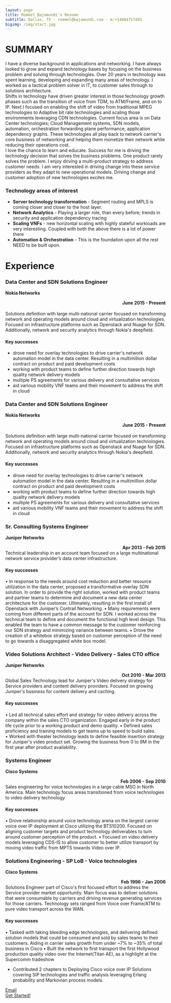 ```yaml
---
layout: page
title: Rommel Bajamundi's Resume
subtitle: Dallas, TX - rommel@bajamundi.com - m:+14084757485
bigimg: /img/start.jpg
---
```


# SUMMARY #
I have a diverse background in applications and networking.  I have always looked to grow and expand technology bases by focusing on the business problem and solving through technologies.  Over 20 years in technology was spent learning, developing and expanding many areas of technology.  I worked as a tactical problem solver in IT, to customer sales through to solutions architecture.  
Shifts in technology have driven greater interest in those technology growth phases such as the transition of voice from TDM, to ATM/Frame, and on to IP.  Next I focused on enabling the shift of video from traditional MPEG technologies to Adaptive bit rate technologies and scaling those environments leveraging CDN technologies.  Current focus area is on Data Center technologies; Cloud Management systems, SDN models, automation, orchestration forwarding plane performance, application dependency graphs.   These technologies all play back to network carrier's core business of networking and helping them monetize their network while reducing their operations cost.  
I love the chance to learn and educate.  Success for me is driving the technology decision that solves the business problems.  One product rarely solves the problem.  I enjoy driving a multi-product strategy to address customer needs.  I am very interested in driving change into these service providers as they adapt to new operational models.  Driving change and customer adoption of new technologies excites me.  

### Technology areas of interest ###
- **Server technology transformation** - Segment routing and MPLS is coming closer and closer to the host layer.
- **Network Analytics** - Playing a larger role, than every before; trends in security and application dependency tracing
- **Scaling VNFs** - new horizontal scaling with highly stateful workloads are very interesting.  Coupled with both the above there is a lot of power there
- **Automation & Orchestration** - This is the foundation upon all the rest NEED to be built upon.

# Experience #
### Data Center and SDN Solutions Engineer ###
 **Nokia Networks** <div align="right">**June 2015 - Present**</div>   
Solutions definition with large multi-national carrier focused on transforming network and operating models around cloud and virtualization technologies.  Focused on infrastructure platforms such as Openstack and Nuage for SDN.  Additionally, network and security analytics through Nokia's deepfield.
#### Key successes ####
- drove need for overlay technologies to drive carrier's network automation model in the data center. Resulting in a multimillion dollar contract on product and paid development costs
- working with product teams to define further direction towards high quality network delivery models
- multiple PS agreements for various delivery and consultative services
- aid various mobility VNF teams and their movement to address the shift in cloud


### Data Center and SDN Solutions Engineer ###
 **Nokia Networks** <div align="right">**June 2015 - Present**</div>   
Solutions definition with large multi-national carrier focused on transforming network and operating models around cloud and virtualization technologies.  Focused on infrastructure platforms such as Openstack and Nuage for SDN.  Additionally, network and security analytics through Nokia's deepfield.
#### Key successes ####
- drove need for overlay technologies to drive carrier's network automation model in the data center. Resulting in a multimillion dollar contract on product and paid development costs
- working with product teams to define further direction towards high quality network delivery models
- multiple PS agreements for various delivery and consultative services
- aid various mobility VNF teams and their movement to address the shift in cloud
### Sr. Consulting Systems Engineer ###
**Juniper Networks**	<div align="right">**Apr 2013 - Feb 2015**</div>
Technical leadership in an account team focused on a large multinational network service provider’s data center infrastructure.
#### Key successes ####
  • In response to the needs around cost reduction and better resource utilization in the data center, proposed a transformative overlay SDN solution.  In order to provide the right solution, worked with product teams and partner teams to determine and document a new data center architecture for the customer. Ultimately, resulting in the first install of Openstack with Juniper’s Contrail Networking.
  • Many requirements were coming from different parts of the account for SDN. I worked across the technical team to define and document the functional high level design.  This enabled the team to have a common message to the customer reinforcing our SDN strategy and minimizing variance between teams.
  • Drove the creation of a whitebox strategy based on customer perception of the need to go towards a disaggregated white box model.  

### Video Solutions Architect - Video Delivery - Sales CTO office ###
  **Juniper Networks**	<div align="right">**Oct 2010 - Mar 2013**</div>
  Global Sales Technology lead for Juniper's Video delivery strategy for Service providers and content delivery providers.  Focused on growing Juniper's business for content delivery and caching.
#### Key successes ####
  • Led all technical sales effort and strategy for video delivery across the company within the sales CTO organization.  Engaged early in the product life cycle prior to a working product and demo quality.
  • Defined sales proficiency and training models to get teams up to speed to build sales.  
  • Worked with theater technology leads to define feasible insertion strategy for Juniper's video product set.  Growing the business from 0 to 9M in the first year after product availability.

### Systems Engineer ###
**Cisco Systems**	<div align="right">**Feb 2006 - Sep 2010**</div>
  Sales engineering for voice technologies in a large cable MSO in North America.  Main technology focus areas transitioned from voice technologies to video delivery technology
#### Key successes ####
  • Drove relationship around voice technology arena on the largest carrier voice over IP deployment at Cisco utilizing the BTS10200. Focused on aligning customer targets and product technology deliverables to turn around customer perception of the product.
  • Focused on video delivery models leveraging CDS-IS to allow customer to better utilize transport by moving video traffic from MPTS towards Video over IP.

### Solutions Engineering - SP LoB - Voice technologies ###
**Cisco Systems**	<div align="right">**Feb 1996 - Jan 2006**</div>
  Solutions Engineer part of Cisco's first focused effort to address the Service provider market opportunity.  Main focus was to deliver solutions that were consumable by carriers and driving revenue generating services for those carriers.  Technology sets ranged from Voice over Frame/ATM to pure video transport across the WAN.
#### Key successes ####
  • Tasked with taking bleeding edge technologies, and delivering defined solution models that could be consumed and sold by sales teams to their customers.  Aiding in carrier sales growth from under ~7% to ~35% of total business in Cisco
  • Built the network to first transport the first Hollywood production quality video over the Internet(Titan AE), as a highlight at the Supercomm tradeshow
  - Contributed 2 chapters to Deploying Cisco voice over IP Solutions covering SIP technologies and traffic analysis leveraging Erlang probability and Markovian process models.
  <div class="get-started-wrap">
    <a class="btn btn-success btn-lg get-started-btn" href="mailto:rommel@bajamundi.com?subject=Opportunity">Email</a>
  </div>

<div class="get-started-wrap">
  <a class="btn btn-success btn-lg get-started-btn" href="tel://+14084758475">Get Started!</a>
</div>
